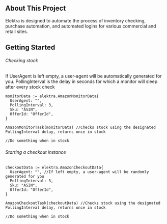 ## About This Project
Elektra is designed to automate the process of inventory checking, purchase automation, and automated logins for various commercial and retail sites.

## Getting Started
###### Checking stock
If UserAgent is left empty, a user-agent will be automatically generated for you. PollingInterval is the delay in seconds for which a monitor will sleep after every stock check

```  
monitorData := elektra.AmazonMonitorData{
  UserAgent: "", 
  PollingInterval: 3,
  Sku: "ASIN",
  OfferId: "OfferId",
}
  
AmazonMonitorTask(monitorData) //Checks stock using the designated PollingInterval delay, returns once in stock
  
//Do something when in stock
```
###### Starting a checkout instance

```
checkoutData := elektra.AmazonCheckoutData{
  UserAgent: "", //If left empty, a user-agent will be randomly generated for you
  PollingInterval: 3,
  Sku: "ASIN",
  OfferId: "OfferId",
}
  
AmazonCheckoutTask(checkoutData) //Checks stock using the designated PollingInterval delay, returns once in stock
  
//Do something when in stock
```
